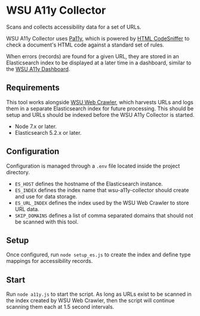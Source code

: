 # WSU A11y Collector

Scans and collects accessibility data for a set of URLs.

WSU A11y Collector uses [Pa11y](https://github.com/pa11y/pa11y), which is powered by [HTML CodeSniffer](https://github.com/squizlabs/HTML_CodeSniffer) to check a document's HTML code against a standard set of rules.

When errors (records) are found for a given URL, they are stored in an Elasticsearch index to be displayed at a later time in a dashboard, similar to the [WSU A11y Dashboard](https://github.com/washingtonstateuniversity/WSU-A11y-Dashboard).

## Requirements

This tool works alongside [WSU Web Crawler](https://github.com/washingtonstateuniversity/WSU-Web-Crawler), which harvests URLs and logs them in a separate Elasticsearch index for future processing. This should be setup and URLs should be indexed before the WSU A11y Collector is started.

* Node 7.x or later.
* Elasticsearch 5.2.x or later.

## Configuration

Configuration is managed through a `.env` file located inside the project directory.

* `ES_HOST` defines the hostname of the Elasticsearch instance.
* `ES_INDEX` defines the index name that wsu-a11y-collector should create and use for data storage.
* `ES_URL_INDEX` defines the index used by the WSU Web Crawler to store URL data.
* `SKIP_DOMAINS` defines a list of comma separated domains that should not be scanned with this tool.
## Setup

Once configured, run `node setup_es.js` to create the index and define type mappings for accessibility records.

## Start

Run `node a11y.js` to start the script. As long as URLs exist to be scanned in the index created by WSU Web Crawler, then the script will continue scanning them each at 1.5 second intervals.
